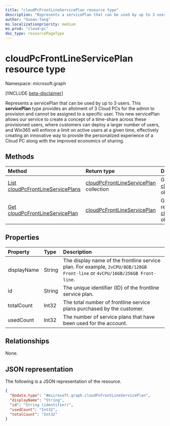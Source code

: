 ```yaml
---
title: "cloudPcFrontLineServicePlan resource type"
description: "Represents a servicePlan that can be used by up to 3 users."
author: "Guoan-Tang"
ms.localizationpriority: medium
ms.prod: "cloud-pc"
doc_type: resourcePageType
---
```


# cloudPcFrontLineServicePlan resource type

Namespace: microsoft.graph

[!INCLUDE [beta-disclaimer](../../includes/beta-disclaimer.md)]

Represents a servicePlan that can be used by up to 3 users. This **servicePlan** type provides an allotment of 3 Cloud PCs for the admin to provision and cannot be assigned to a specific user. This new servicePlan allows our service to create a concept of a time-share across these provisioned users, where customers can deploy a larger number of users, and Win365 will enforce a limit on active users at a given time, effectively creating an innovative way to provide the personalized experience of a Cloud PC along with the improved economics of sharing.

## Methods

|Method|Return type|Description|
|:---|:---|:---|
|[List cloudPcFrontLineServicePlans](../api/virtualendpoint-list-frontlineserviceplans.md)|[cloudPcFrontLineServicePlan](../resources/cloudpcfrontlineserviceplan.md) collection|Get a list of the [cloudPcFrontLineServicePlan](../resources/cloudpcfrontlineserviceplan.md) objects and their properties.|
|[Get cloudPcFrontLineServicePlan](../api/cloudpcfrontlineserviceplan-get.md)|[cloudPcFrontLineServicePlan](../resources/cloudpcfrontlineserviceplan.md)|Get the properties and relationships of a [cloudPcFrontLineServicePlan](../resources/cloudpcfrontlineserviceplan.md) object.|

## Properties

|Property|Type|Description|
|:---|:---|:---|
|displayName|String|The display name of the frontline service plan. For example, `2vCPU/8GB/128GB Front-line` or `4vCPU/16GB/256GB Front-line`.|
|id|String|The unique identifier (ID) of the frontline service plan.|
|totalCount|Int32|The total number of frontline service plans purchased by the customer.|
|usedCount|Int32|The number of service plans that have been used for the account.|

## Relationships

None.

## JSON representation

The following is a JSON representation of the resource.
<!-- {
  "blockType": "resource",
  "keyProperty": "id",
  "@odata.type": "microsoft.graph.cloudPcFrontLineServicePlan",
  "openType": false
}
-->
``` json
{
  "@odata.type": "#microsoft.graph.cloudPcFrontLineServicePlan",
  "displayName": "String",
  "id": "String (identifier)",
  "usedCount": "Int32",
  "totalCount": "Int32"
}
```
